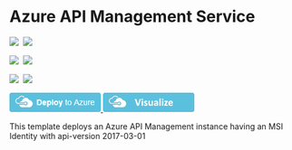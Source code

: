 # Azure API Management Service

<IMG SRC="https://azurequickstartsservice.blob.core.windows.net/badges/101-api-management-create-with-msi/PublicLastTestDate.svg" />&nbsp;
<IMG SRC="https://azurequickstartsservice.blob.core.windows.net/badges/101-api-management-create-with-msi/PublicDeployment.svg" />&nbsp;

<IMG SRC="https://azurequickstartsservice.blob.core.windows.net/badges/101-api-management-create-with-msi/FairfaxLastTestDate.svg" />&nbsp;
<IMG SRC="https://azurequickstartsservice.blob.core.windows.net/badges/101-api-management-create-with-msi/FairfaxDeployment.svg" />&nbsp;

<IMG SRC="https://azurequickstartsservice.blob.core.windows.net/badges/101-api-management-create-with-msi/BestPracticeResult.svg" />&nbsp;
<IMG SRC="https://azurequickstartsservice.blob.core.windows.net/badges/101-api-management-create-with-msi/CredScanResult.svg" />&nbsp;

<a href="https://portal.azure.com/#create/Microsoft.Template/uri/https%3A%2F%2Fraw.githubusercontent.com%2Fazure%2Fazure-quickstart-templates%2Fmaster%2F101-api-management-create-with-msi%2Fazuredeploy.json" target="_blank">
    <img src="https://raw.githubusercontent.com/Azure/azure-quickstart-templates/master/1-CONTRIBUTION-GUIDE/images/deploytoazure.png"/>
</a>
<a href="http://armviz.io/#/?load=https%3A%2F%2Fraw.githubusercontent.com%2FAzure%2Fazure-quickstart-templates%2Fmaster%2F101-api-management-create-with-msi%2Fazuredeploy.json" target="_blank">
    <img src="https://raw.githubusercontent.com/Azure/azure-quickstart-templates/master/1-CONTRIBUTION-GUIDE/images/visualizebutton.png"/>
</a>

This template deploys an Azure API Management instance having an MSI Identity with api-version 2017-03-01

